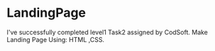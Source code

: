# LandingPage
I've successfully completed level1 Task2 assigned by CodSoft. Make Landing Page Using: HTML ,CSS.
